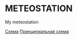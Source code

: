 # METEOSTATION
My meteostation

[Схема](https://github.com/emil817/METEOSTATION/blob/main/Scheme.jpg)
[Принципиальная схема](https://github.com/emil817/METEOSTATION/blob/main/Scheme2.png)
